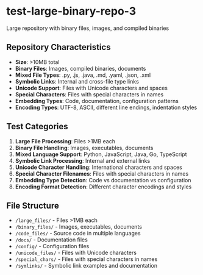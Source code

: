 # test-large-binary-repo-3

Large repository with binary files, images, and compiled binaries

## Repository Characteristics
- **Size**: >10MB total
- **Binary Files**: Images, compiled binaries, documents
- **Mixed File Types**: .py, .js, .java, .md, .yaml, .json, .xml
- **Symbolic Links**: Internal and cross-file type links
- **Unicode Support**: Files with Unicode characters and spaces
- **Special Characters**: Files with special characters in names
- **Embedding Types**: Code, documentation, configuration patterns
- **Encoding Types**: UTF-8, ASCII, different line endings, indentation styles

## Test Categories
1. **Large File Processing**: Files >1MB each
2. **Binary File Handling**: Images, executables, documents
3. **Mixed Language Support**: Python, JavaScript, Java, Go, TypeScript
4. **Symbolic Link Processing**: Internal and external links
5. **Unicode Character Handling**: International characters and spaces
6. **Special Character Filenames**: Files with special characters in names
7. **Embedding Type Detection**: Code vs documentation vs configuration
8. **Encoding Format Detection**: Different character encodings and styles

## File Structure
- `/large_files/` - Files >1MB each
- `/binary_files/` - Images, executables, documents
- `/code_files/` - Source code in multiple languages
- `/docs/` - Documentation files
- `/config/` - Configuration files
- `/unicode_files/` - Files with Unicode characters
- `/special_chars/` - Files with special characters in names
- `/symlinks/` - Symbolic link examples and documentation

